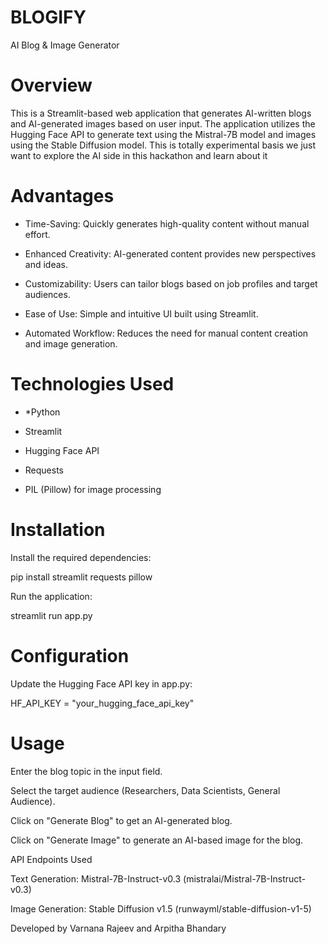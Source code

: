 # BLOGIFY
AI Blog & Image Generator

# Overview

This is a Streamlit-based web application that generates AI-written blogs and AI-generated images based on user input. The application utilizes the Hugging Face API to generate text using the Mistral-7B model and images using the Stable Diffusion model. This is totally experimental basis we just want to explore the AI side in this hackathon and learn about it

# Advantages

* Time-Saving: Quickly generates high-quality content without manual effort.

* Enhanced Creativity: AI-generated content provides new perspectives and ideas.

* Customizability: Users can tailor blogs based on job profiles and target audiences.

* Ease of Use: Simple and intuitive UI built using Streamlit.

* Automated Workflow: Reduces the need for manual content creation and image generation.

# Technologies Used

* *Python

* Streamlit

* Hugging Face API

* Requests

* PIL (Pillow) for image processing

# Installation

Install the required dependencies:

pip install streamlit requests pillow

Run the application:

streamlit run app.py

# Configuration

Update the Hugging Face API key in app.py:

HF_API_KEY = "your_hugging_face_api_key"

# Usage

Enter the blog topic in the input field.

Select the target audience (Researchers, Data Scientists, General Audience).

Click on "Generate Blog" to get an AI-generated blog.

Click on "Generate Image" to generate an AI-based image for the blog.

API Endpoints Used

Text Generation: Mistral-7B-Instruct-v0.3 (mistralai/Mistral-7B-Instruct-v0.3)

Image Generation: Stable Diffusion v1.5 (runwayml/stable-diffusion-v1-5)

Developed by Varnana Rajeev and Arpitha Bhandary



